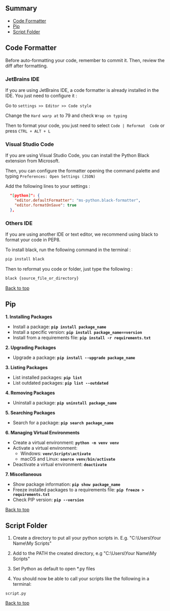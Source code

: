 ## Summary

* [Code Formatter](#code-formatter)
* [Pip](#pip)
* [Script Folder](#script-folder)

## Code Formatter

Before auto-formatting your code, remember to commit it. Then, review the diff after formatting.

### JetBrains IDE

If you are using JetBrains IDE, a code formatter is already installed in the IDE. You just need to configure it :

Go to `settings >> Editor >> Code style`

Change the `Hard warp at` to 79 and check `Wrap on typing`

Then to format your code, you just need to select `Code | Reformat  Code` or press `CTRL + ALT + L`

### Visual Studio Code

If you are using Visual Studio Code, you can install the Python Black extension from Microsoft.

Then, you can configure the formatter opening the command palette and typing `Preferences: Open Settings (JSON)`

Add the following lines to your settings :

```json
  "[python]": {
    "editor.defaultFormatter": "ms-python.black-formatter",
    "editor.formatOnSave": true
  },
```

### Others IDE

If you are using another IDE or text editor, we recommend using black to format your code in PEP8.

To install black, run the following command in the terminal :

```bash
pip install black
```

Then to reformat you code or folder, just type the following :

```bash
black {source_file_or_directory}
```

[Back to top](#summary)

## Pip

**1. Installing Packages**

- Install a package: **`pip install package_name`**
- Install a specific version: **`pip install package_name==version`**
- Install from a requirements file: **`pip install -r requirements.txt`**

**2. Upgrading Packages**

- Upgrade a package: **`pip install --upgrade package_name`**

**3. Listing Packages**

- List installed packages: **`pip list`**
- List outdated packages: **`pip list --outdated`**

**4. Removing Packages**

- Uninstall a package: **`pip uninstall package_name`**

**5. Searching Packages**

- Search for a package: **`pip search package_name`**

**6. Managing Virtual Environments**

- Create a virtual environment: **`python -m venv venv`**
- Activate a virtual environment:
   - Windows: **`venv\Scripts\activate`**
   - macOS and Linux: **`source venv/bin/activate`**
- Deactivate a virtual environment: **`deactivate`**

**7. Miscellaneous**

- Show package information: **`pip show package_name`**
- Freeze installed packages to a requirements file: **`pip freeze > requirements.txt`**
- Check PIP version: **`pip --version`**

[Back to top](#summary)

## Script Folder

1. Create a directory to put all your python scripts in. E.g. "C:\Users\Your Name\My Scripts"

2. Add to the PATH the created directory, e.g "C:\Users\Your Name\My Scripts"

3. Set Python as default to open *.py files

4. You should now be able to call your scripts like the following in a terminal:

```shell
script.py
```

[Back to top](#summary)